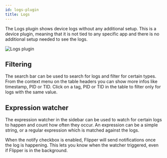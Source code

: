 ```yaml
---
id: logs-plugin
title: Logs
---
```


The Logs plugin shows device logs without any additional setup. This is a device plugin, meaning that it is not tied to any specific app and there is no additional setup needed to see the logs.

![Logs plugin](/docs/assets/logs.png)

## Filtering

The search bar can be used to search for logs and filter for certain types. From the context menu on the table headers you can show more infos like timestamp, PID or TID. Click on a tag, PID or TID in the table to filter only for logs with the same value.

## Expression watcher

The expression watcher in the sidebar can be used to watch for certain logs to happen and count how often they occur. An expression can be a simple string, or a regular expression which is matched against the logs.

When the notify checkbox is enabled, Flipper will send notifications once the log is happening. This lets you know when the watcher triggered, even if Flipper is in the background.
